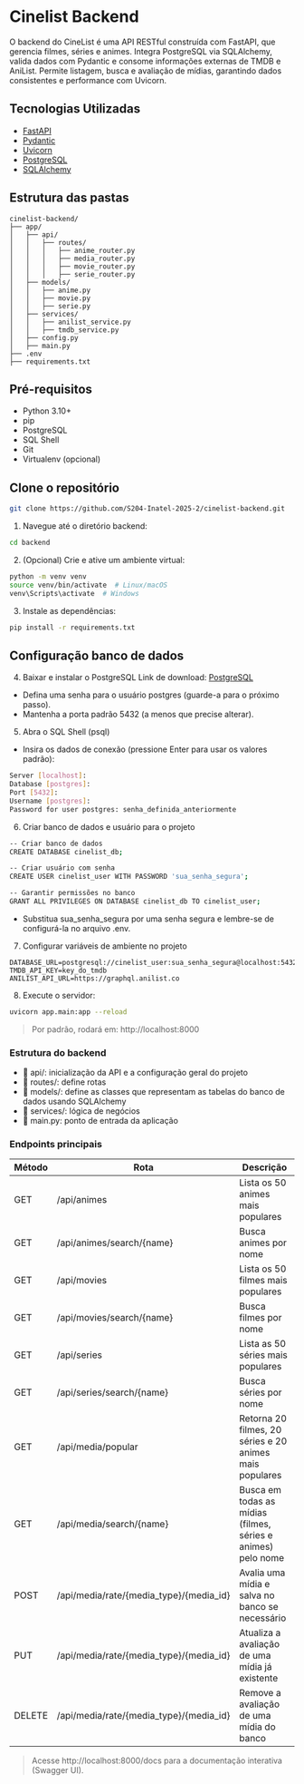 # Cinelist Backend

O backend do CineList é uma API RESTful construída com FastAPI, que gerencia filmes, séries e animes. Integra PostgreSQL via SQLAlchemy, valida dados com Pydantic e consome informações externas de TMDB e AniList. Permite listagem, busca e avaliação de mídias, garantindo dados consistentes e performance com Uvicorn.

## Tecnologias Utilizadas

- [FastAPI](https://fastapi.tiangolo.com)
- [Pydantic](https://docs.pydantic.dev/latest)
- [Uvicorn](https://www.uvicorn.org)
- [PostgreSQL](https://www.postgresql.org)
- [SQLAlchemy](https://www.sqlalchemy.org)

## Estrutura das pastas
```
cinelist-backend/
├── app/
│   ├── api/
│   │   ├── routes/
│   │   │   ├── anime_router.py
│   │   │   ├── media_router.py
│   │   │   ├── movie_router.py
│   │   │   ├── serie_router.py
│   ├── models/
│   │   ├── anime.py
│   │   ├── movie.py
│   │   ├── serie.py
│   ├── services/
│   │   ├── anilist_service.py
│   │   ├── tmdb_service.py
│   ├── config.py
│   ├── main.py
├── .env
├── requirements.txt

```

## Pré-requisitos

- Python 3.10+
- pip
- PostgreSQL
- SQL Shell
- Git
- Virtualenv (opcional)

## Clone o repositório
```bash
git clone https://github.com/S204-Inatel-2025-2/cinelist-backend.git
```

1. Navegue até o diretório backend:
```bash
cd backend
```

2. (Opcional) Crie e ative um ambiente virtual:
```bash
python -m venv venv
source venv/bin/activate  # Linux/macOS
venv\Scripts\activate  # Windows
```

3. Instale as dependências:
```bash
pip install -r requirements.txt
```

## Configuração banco de dados

4. Baixar e instalar o PostgreSQL
Link de download:
[PostgreSQL](https://www.postgresql.org/download/)
- Defina uma senha para o usuário postgres (guarde-a para o próximo passo).
- Mantenha a porta padrão 5432 (a menos que precise alterar).

5. Abra o SQL Shell (psql)
- Insira os dados de conexão (pressione Enter para usar os valores padrão):
```bash
Server [localhost]:
Database [postgres]:
Port [5432]:
Username [postgres]:
Password for user postgres: senha_definida_anteriormente
```

6. Criar banco de dados e usuário para o projeto
```bash
-- Criar banco de dados
CREATE DATABASE cinelist_db;

-- Criar usuário com senha
CREATE USER cinelist_user WITH PASSWORD 'sua_senha_segura';

-- Garantir permissões no banco
GRANT ALL PRIVILEGES ON DATABASE cinelist_db TO cinelist_user;
```
- Substitua sua_senha_segura por uma senha segura e lembre-se de configurá-la no arquivo .env.

7. Configurar variáveis de ambiente no projeto
```
DATABASE_URL=postgresql://cinelist_user:sua_senha_segura@localhost:5432/cinelist_db
TMDB_API_KEY=key_do_tmdb
ANILIST_API_URL=https://graphql.anilist.co 
```

8. Execute o servidor:
```bash
uvicorn app.main:app --reload
```
> Por padrão, rodará em: http://localhost:8000

### Estrutura do backend

- 📁 api/: inicialização da API e a configuração geral do projeto
- 📁 routes/: define rotas
- 📁 models/: define as classes que representam as tabelas do banco de dados usando SQLAlchemy
- 📁 services/: lógica de negócios
- 📄 main.py: ponto de entrada da aplicação


### Endpoints principais

| Método | Rota                                      | Descrição                                                    |
| ------ | ----------------------------------------- | ------------------------------------------------------------ |
| GET    | /api/animes                               | Lista os 50 animes mais populares                            |
| GET    | /api/animes/search/{name}                 | Busca animes por nome                                        |
| GET    | /api/movies                               | Lista os 50 filmes mais populares                            |
| GET    | /api/movies/search/{name}                 | Busca filmes por nome                                        |
| GET    | /api/series                               | Lista as 50 séries mais populares                            |
| GET    | /api/series/search/{name}                 | Busca séries por nome                                        |
| GET    | /api/media/popular                        | Retorna 20 filmes, 20 séries e 20 animes mais populares      |
| GET    | /api/media/search/{name}                  | Busca em todas as mídias (filmes, séries e animes) pelo nome |
| POST   | /api/media/rate/{media\_type}/{media\_id} | Avalia uma mídia e salva no banco se necessário              |
| PUT    | /api/media/rate/{media\_type}/{media\_id} | Atualiza a avaliação de uma mídia já existente               |
| DELETE | /api/media/rate/{media\_type}/{media\_id} | Remove a avaliação de uma mídia do banco                     |
> Acesse http://localhost:8000/docs para a documentação interativa (Swagger UI).
